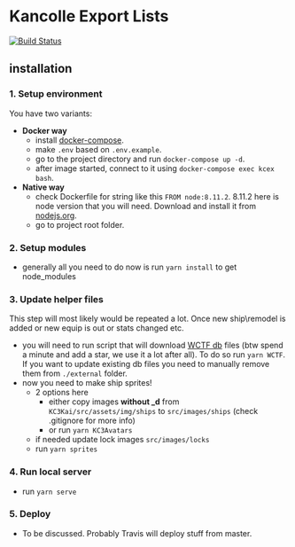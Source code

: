 # Kancolle Export Lists

[![Build Status](https://travis-ci.org/DynamicSTOP/kcexport.svg?branch=master)](https://travis-ci.org/DynamicSTOP/kcexport)

## installation

### 1. Setup environment  

You have two variants:  

- **Docker way**    
  - install [docker-compose](https://docs.docker.com/compose/).  
  - make `.env` based on `.env.example`. 
  - go to the project directory and run `docker-compose up -d`.
  - after image started, connect to it using `docker-compose exec kcex bash`.
- **Native way** 
  - check Dockerfile for string like this `FROM node:8.11.2`. 
    8.11.2 here is node version that you will need. Download and install it from [nodejs.org](https://nodejs.org/en/).
  - go to project root folder.
   
### 2. Setup modules  

- generally all you need to do now is run `yarn install` to get node_modules

### 3. Update helper files  

This step will most likely would be repeated a lot. Once new ship\remodel is added or new equip is out or stats changed etc.   

- you will need to run script that will download [WCTF db](https://github.com/TeamFleet/WhoCallsTheFleet) files (btw spend a minute and add a star, we use it a lot after all).
  To do so run `yarn WCTF`. If you want to update existing db files you need to manually remove them from `./external` folder.
- now you need to make ship sprites!  
  -  2 options here
     - either copy images **without _d** from `KC3Kai/src/assets/img/ships` to `src/images/ships` (check .gitignore for more info)
     - or run `yarn KC3Avatars`
  - if needed update lock images `src/images/locks`
  - run `yarn sprites`
  
### 4. Run local server

  - run `yarn serve`
  
### 5. Deploy

 - To be discussed. Probably Travis will deploy stuff from master.